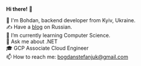 **Hi there!** 👋

🧔 I'm Bohdan, backend developer from Kyiv, Ukraine.<br/> 
✍️ Have a [blog](http://stefaniuk.website) on Russian.<br/> 
🌱 I’m currently learning Computer Science.<br/>
💬 Ask me about .NET <br/>
🎓 GCP Associate Cloud Engineer <br/>
📫 How to reach me: [bogdanstefanjuk@gmail.com](mailto:bogdanstefanjuk@gmail.com)<br/> 

<!--
**teamkiller7112/teamkiller7112** is a ✨ _special_ ✨ repository because its `README.md` (this file) appears on your GitHub profile.

Here are some ideas to get you started:

- 🔭 I’m currently working on ...
- 🌱 I’m currently learning ...
- 👯 I’m looking to collaborate on ...
- 🤔 I’m looking for help with ...

- 📫 How to reach me: ...
- 😄 Pronouns: ...
- ⚡ Fun fact: ...
-->
